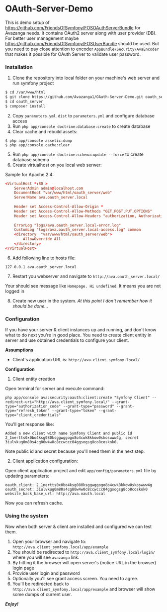 # OAuth-Server-Demo
This is demo setup of https://github.com/FriendsOfSymfony/FOSOAuthServerBundle for Avazanga needs.
It contains OAuth2 server along with user provider (DB). For better user management maybe https://github.com/FriendsOfSymfony/FOSUserBundle should be used.
But you need to pay close attention to encoder `AppBundle\Security\AvaEncoder` that makes it possible for OAuth Server to validate user password.

### Installation
1. Clone the repository into local folder on your machine's web server and run symfony project
```sh
$ cd /var/www/html
$ git clone https://github.com/Avazanga1/OAuth-Server-Demo.git oauth_server
$ cd oauth_server
$ composer install
```
2. Copy `parameters.yml.dist` to `parameters.yml` and configure database access
3. Run `php app/console doctrine:database:create` to create database
4. Clear cache and rebuild assets:
```
$ php app/console assetic:dump
$ php app/console cache:clear
```
5. Run `php app/console doctrine:schema:update --force` to create database schema
6. Create virtualhost on you local web serwer:

Sample for Apache 2.4:
```conf
<VirtualHost *:80 >
	ServerAdmin admin@localhost.com
	DocumentRoot "var/www/html/oauth_server/web"
	ServerName ava.oauth_server.local
	
	Header set Access-Control-Allow-Origin *
	Header set Access-Control-Allow-Methods "GET,POST,PUT,OPTIONS"
	Header set Access-Control-Allow-Headers "authorization, Authorization"
	
	ErrorLog "logs/ava.oauth_server.local-error.log"
	CustomLog "logs/ava.oauth_server.local-access.log" common
	<directory 	"var/www/html/oauth_server/web">
		AllowOverride All
	</directory>
</VirtualHost>
```

6. Add following line to hosts file:
```
127.0.0.1 ava.oauth_server.local
```
7. Restart you webserver and navigate to `http://ava.oauth_server.local/`

Your should see message like `Homepage. Hi undefined`. It means you are not logged in

8. Create new user in the system. *At this point I don't remember how it should be done...*

### Configuration

If you have your server & client instances up and running, and don't know what to do next you're in good place.
You need to create client entity in server and use obtained credentials to configure your client.

**Assumptions**
 - Client's application URL is: `http://ava.client_symfony.local/`

**Configuration**
1. Client entity creation 

Open terminal for server and execute command: 
```
php app/console ava:security:oauth:client:create "Symfony Client" --redirect-uri="http://ava.client_symfony.local/" --grant-type="authorization_code" --grant-type="password" --grant-type="refresh_token" --grant-type="token" --grant-type="client_credentials"
```

You'll get response like: 
```
Added a new client with name Symfony Client and public id 2_1nertts0x0bo4ksg080ksggwggogo8o4cwk8kkow0skoswww4g, secret 3iulvkug0m80s4cg80w4w0c8ccwccc04ggsogsg8co8coskok0.
```

Note public id and secret because you'll need them in the next step.

2. Client application configuration:

Open client application project and edit `app/config/parameters.yml` file by updating parameters: 
```
oauth_client: 2_1nertts0x0bo4ksg080ksggwggogo8o4cwk8kkow0skoswww4g
oauth_secret: 3iulvkug0m80s4cg80w4w0c8ccwccc04ggsogsg8co8coskok0
website_back_base_url: http://ava.oauth.local
```

Now you can refresh cache.

### Using the system

Now when both server & client are installed and configured we can test them.

1. Open your browser and navigate to: `http://ava.client_symfony.local/app/example`
2. You should be redirected to `http://ava.client_symfony.local/login/` where you will see `avazanga` link.
3. By hitting it the browser will open server's (notice URL in the browser) login page
4. Provide user login and password
5. Optionally you'll see grant access screen. You need to agree.
6. You'll be redirected back to `http://ava.client_symfony.local/app/example` and browser will show some dumps of current user.

***Enjoy!***